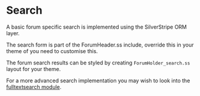 Search
================================

A basic forum specific search is implemented using the SilverStripe ORM layer.

The search form is part of the ForumHeader.ss include, override this in your theme of you need to customise this.

The forum search results can be styled by creating `ForumHolder_search.ss` layout for your theme.

For a more advanced search implementation you may wish to look into the [fulltextsearch module](https://github.com/silverstripe-labs/silverstripe-fulltextsearch). 



